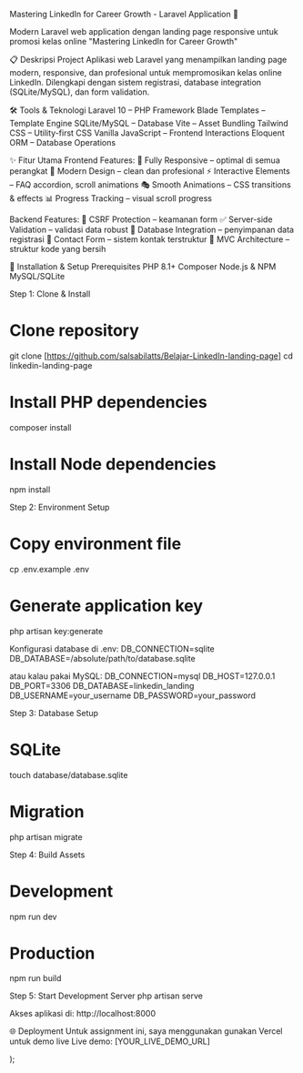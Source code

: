 Mastering LinkedIn for Career Growth - Laravel Application 🚀

Modern Laravel web application dengan landing page responsive untuk promosi kelas online "Mastering LinkedIn for Career Growth"

📋 Deskripsi Project
Aplikasi web Laravel yang menampilkan landing page modern, responsive, dan profesional untuk mempromosikan kelas online LinkedIn.
Dilengkapi dengan sistem registrasi, database integration (SQLite/MySQL), dan form validation.

🛠️ Tools & Teknologi
Laravel 10 – PHP Framework
Blade Templates – Template Engine
SQLite/MySQL – Database
Vite – Asset Bundling
Tailwind CSS – Utility-first CSS
Vanilla JavaScript – Frontend Interactions
Eloquent ORM – Database Operations

✨ Fitur Utama
Frontend Features:
📱 Fully Responsive – optimal di semua perangkat
🎨 Modern Design – clean dan profesional
⚡ Interactive Elements – FAQ accordion, scroll animations
🎭 Smooth Animations – CSS transitions & effects
📊 Progress Tracking – visual scroll progress

Backend Features:
🔐 CSRF Protection – keamanan form
✅ Server-side Validation – validasi data robust
💾 Database Integration – penyimpanan data registrasi
📧 Contact Form – sistem kontak terstruktur
🔄 MVC Architecture – struktur kode yang bersih

🚀 Installation & Setup
Prerequisites
PHP 8.1+
Composer
Node.js & NPM
MySQL/SQLite

Step 1: Clone & Install
# Clone repository
git clone [https://github.com/salsabilatts/Belajar-LinkedIn-landing-page]
cd linkedin-landing-page

# Install PHP dependencies
composer install

# Install Node dependencies
npm install

Step 2: Environment Setup
# Copy environment file
cp .env.example .env

# Generate application key
php artisan key:generate

Konfigurasi database di .env:
DB_CONNECTION=sqlite
DB_DATABASE=/absolute/path/to/database.sqlite

atau kalau pakai MySQL:
DB_CONNECTION=mysql
DB_HOST=127.0.0.1
DB_PORT=3306
DB_DATABASE=linkedin_landing
DB_USERNAME=your_username
DB_PASSWORD=your_password

Step 3: Database Setup
# SQLite
touch database/database.sqlite

# Migration
php artisan migrate

Step 4: Build Assets
# Development
npm run dev

# Production
npm run build

Step 5: Start Development Server
php artisan serve


Akses aplikasi di: http://localhost:8000

🌐 Deployment
Untuk assignment ini, saya menggunakan gunakan Vercel untuk demo live
Live demo: [YOUR_LIVE_DEMO_URL]

);
